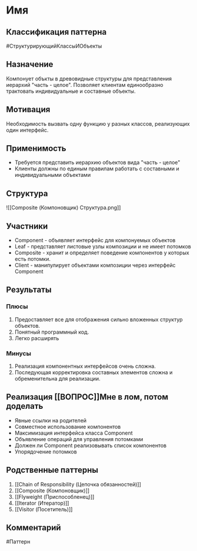# Имя
## Классификация паттерна 
#СтруктурирующийКлассыИОбъекты 

## Назначение 
Компонует объкты в древовидные структуры для представления иерархий "часть - целое". Позволяет клиентам единообразно трактовать индивидуальные и составные объекты.

## Мотивация
Необходимость вызвать одну функцию у разных классов, реализующих один интерфейс.

## Применимость
- Требуется представить иерархию объектов вида "часть - целое"
- Клиенты должны по единым правилам работать с составными и индивидуальными объектами

## Структура
![[Composite (Компоновщик) Структура.png]]

## Участники
- Component - объявляет интерфейс для компонуемых объектов
- Leaf - представляет листовые узлы композиции и не имеет потомков
- Composite - хранит и определяет поведение компонентов у которых есть потомки.
- Client - манипулирует объектами композиции через интерфейс Component

## Результаты
### Плюсы
1. Предоставляет все для отображения сильно вложенных структур объектов.
2. Понятный программный код.
3.  Легко расширять

### Минусы
1. Реализация компонентных интерфейсов очень сложна.
2. Последующая корректировка составных элементов сложна и обременительна для реализации.

## Реализация [[ВОПРОС]]Мне в лом, потом доделать
- Явные ссылки на родителей
- Совместное использование компонентов
- Максимизация интерфейса класса Component
- Объявление операций для управления потомками
- Должен ли Component реализовывать список компонентов
- Упорядочение потомков

## Родственные паттерны
1. [[Chain of Responsibility (Цепочка обязанностей)]]
2. [[Composite (Компоновщик)]]
3. [[Flyweight (Приспособленец)]]
4. [[Iterator (Итератор)]]
5. [[Visitor (Посетитель)]]

## Комментарий


#Паттерн